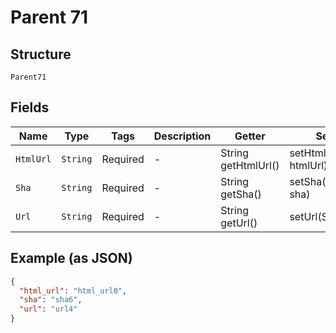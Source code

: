 
# Parent 71

## Structure

`Parent71`

## Fields

| Name | Type | Tags | Description | Getter | Setter |
|  --- | --- | --- | --- | --- | --- |
| `HtmlUrl` | `String` | Required | - | String getHtmlUrl() | setHtmlUrl(String htmlUrl) |
| `Sha` | `String` | Required | - | String getSha() | setSha(String sha) |
| `Url` | `String` | Required | - | String getUrl() | setUrl(String url) |

## Example (as JSON)

```json
{
  "html_url": "html_url0",
  "sha": "sha6",
  "url": "url4"
}
```

